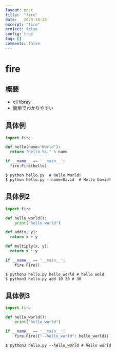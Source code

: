 ```yaml
---
layout: post
title:  "fire"
date:   2020-10-25
excerpt: "fire"
project: false
config: true
tag: []
comments: false
---
```


# fire

## 概要
  - cli libray
  - 簡単でわかりやすい

## 具体例

```python
import fire

def hello(name="World"):
  return "Hello %s!" % name

if __name__ == '__main__':
  fire.Fire(hello)
```

```console
$ python hello.py  # Hello World!
$ python hello.py --name=David  # Hello David!
```

## 具体例2

```python
import fire

def hello_world():
    print("hello world")

def add(x, y):
  return x + y

def multiply(x, y):
  return x * y

if __name__ == '__main__':
    fire.Fire()
```

```console
$ python3 hello.py hello_world # hello wold
$ python3 hello.py add 10 20 # 30
```

## 具体例3

```python
import fire

def hello_world():
    print("hello world")

if __name__ == '__main__':
    fire.Fire({"--hello_world": hello_world})
```

```console
$ python3 hello.py --hello_world # hello world
```
